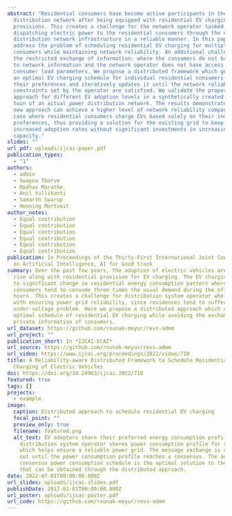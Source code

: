 ```yaml
---
abstract: "Residential consumers have become active participants in the power
  distribution network after being equipped with residential EV charging
  provisions. This creates a challenge for the network operator tasked with
  dispatching electric power to the residential consumers through the existing
  distribution network infrastructure in a reliable manner. In this paper, we
  address the problem of scheduling residential EV charging for multiple
  consumers while maintaining network reliability. An additional challenge is
  the restricted exchange of information: where the consumers do not have access
  to network information and the network operator does not have access to
  consumer load parameters. We propose a distributed framework which generates
  an optimal EV charging schedule for individual residential consumers based on
  their preferences and iteratively updates it until the network reliability
  constraints set by the operator are satisfied. We validate the proposed
  approach for different EV adoption levels in a synthetically created digital
  twin of an actual power distribution network. The results demonstrate that the
  new approach can achieve a higher level of network reliability compared to the
  case where residential consumers charge EVs based solely on their individual
  preferences, thus providing a solution for the existing grid to keep up with
  increased adoption rates without significant investments in increasing grid
  capacity."
slides: ""
url_pdf: uploads/ijcai-paper.pdf
publication_types:
  - "1"
authors:
  - admin
  - Swapna Thorve
  - Madhav Marathe
  - Anil Vullikanti
  - Samarth Swarup
  - Henning Mortveit
author_notes:
  - Equal contribution
  - Equal contribution
  - Equal contribution
  - Equal contribution
  - Equal contribution
  - Equal contribution
publication: In Proceedings of the Thirty-First International Joint Conference
  on Artificial Intelligence, AI for Good track
summary: Over the past few years, the adoption of electric vehicles are on the
  rise along with residential provision for EV charging. The EV charging leads
  to significant change in residential energy consumption pattern where average
  consumers tend to consume three times the usual demand during the off-peak
  hours. This creates a challenge for distribution system operator who is tasked
  with ensuring power grid reliability, since residences tend to suffer from
  under-voltage problem. Here we propose a distributed approach which evaluates
  optimal schedule of residential EV charging while avoiding the exchange of
  private information of consumers.
url_dataset: https://github.com/rounak-meyur/revs-admm
url_project: ""
publication_short: In *IJCAI-ECAI*
url_source: https://github.com/rounak-meyur/revs-admm
url_video: https://www.ijcai.org/proceedings/2022/video/710
title: A Reliability-aware Distributed Framework to Schedule Residential
  Charging of Electric Vehicles
doi: https://doi.org/10.24963/ijcai.2022/710
featured: true
tags: []
projects:
  - example
image:
  caption: Distributed approach to schedule residential EV charging
  focal_point: ""
  preview_only: true
  filename: featured.png
  alt_text: EV adopters share their preferred energy consumption profile and
    distribution system operator shares power consumption profile for residences
    which helps ensure a reliable power grid. The message exchange is carried
    out until the power consumption profile reaches a consensus. The achieved
    consensus power consumption schedule is the optimal solution to the problem
    that can be obtained through the distributed approach.
date: 2022-07-01T00:00:00.000Z
url_slides: uploads/ijcai-slides.pdf
publishDate: 2017-01-01T00:00:00.000Z
url_poster: uploads/ijcai-poster.pdf
url_code: https://github.com/rounak-meyur/revs-admm
---
```

